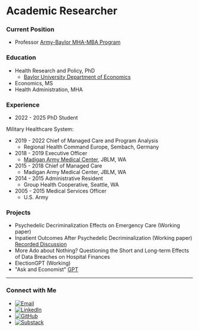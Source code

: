# Academic Researcher

### Current Position
- Professor [Army-Baylor MHA-MBA Program](https://hankamer.baylor.edu/army-baylor)

### Education
- Health Research and Policy, PhD
  - [Baylor University Department of Economics](https://hankamer.baylor.edu/economics)
- Economics, MS
- Health Administration, MHA

### Experience 
- 2022 - 2025 PhD Student

Military Healthcare System:
- 2019 - 2022 Chief of Managed Care and Program Analysis
  - Regional Health Command Europe, Sembach, Germany
- 2018 - 2019 Executive Officer
  - [Madigan Army Medical Center](https://health.mil/Military-Health-Topics/DHA-GME/Institutions/Madigan), JBLM, WA
- 2015 - 2018 Chief of Managed Care
  - Madigan Army Medical Center, JBLM, WA
- 2014 - 2015 Administrative Resident
  - Group Health Cooperative, Seattle, WA
- 2005 - 2015 Medical Services Officer
  - U.S. Army

### Projects
- Psychedelic Decriminalization Effects on Emergency Care (Working paper)
- Inpatient Outcomes After Psychedelic Decriminalization (Working paper) [Recorded Discussion](https://notebooklm.google.com/notebook/190c9c40-5f88-406a-932a-429cee205d14/audio)
- More Ado about Nothing? Questioning the Short and Long-term Effects of Data Breaches on Hospital Finances
- ElectionGPT (Working)
- "Ask and Economist" [GPT](https://chatgpt.com/g/g-GJeexE26G-ask-an-economist) 

---

### Connect with Me

- [![Email](https://img.shields.io/badge/Email-Contact-red?logo=gmail)](mailto:jared.black@baylor.edu)
- [![LinkedIn](https://img.shields.io/badge/LinkedIn-Connect-blue?logo=linkedin)](https://www.linkedin.com/in/jared-black-a1420a32/)
- [![GitHub](https://img.shields.io/badge/GitHub-View-grey?logo=github)](https://github.com/Black-JL)
- [![Substack](https://img.shields.io/badge/Substack-Follow-orange?logo=substack)](https://substack.com/@jlblack)


